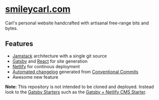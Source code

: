 # [smileycarl.com](https://smileycarl.com)

Carl's personal website handcrafted with artisanal free-range bits and bytes.

## Features
- [Jamstack](https://jamstack.org) architecture with a single git source
- [Gatsby](https://www.gatsbyjs.com) and [React](https://reactjs.org/) for site generation
- [Netlify](https://www.netlify.com) for continous deployment
- [Automated changelog](CHANGELOG.md) generated from [Conventional Commits](https://www.conventionalcommits.org/en/v1.0.0)
- Awesome new feature

**Note:** This repository is not intended to be cloned and deployed. Instead look to the [Gatsby Starters](https://www.gatsbyjs.com/docs/starters/) such as the [Gatsby + Netlify CMS Starter](https://github.com/netlify-templates/gatsby-starter-netlify-cms).